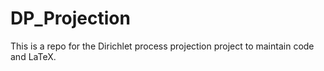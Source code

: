 # DP_Projection
This is a repo for the Dirichlet process projection project to maintain code and LaTeX.
